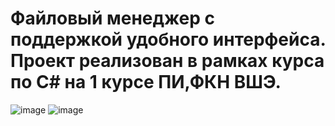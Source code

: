 # Файловый менеджер с поддержкой удобного интерфейса. Проект реализован в рамках курса по C# на 1 курсе ПИ,ФКН ВШЭ.
![image](https://user-images.githubusercontent.com/64990498/206448368-edab353e-165f-4161-ad74-d29a7b1ffed7.png)
![image](https://user-images.githubusercontent.com/64990498/206448378-ae277c3b-5bcc-4aa8-a948-1f9ec60d017a.png)
